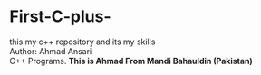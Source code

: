 # First-C-plus-
this my c++ repository and its my skills
<br>
Author: Ahmad Ansari
<br>
C++ Programs.
<b>
This is Ahmad From Mandi Bahauldin (Pakistan)
